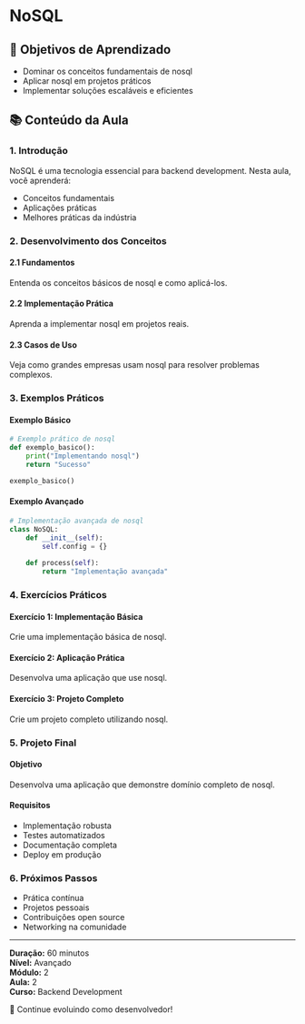 # NoSQL

## 🎯 Objetivos de Aprendizado
- Dominar os conceitos fundamentais de nosql
- Aplicar nosql em projetos práticos
- Implementar soluções escaláveis e eficientes

## 📚 Conteúdo da Aula

### 1. Introdução
NoSQL é uma tecnologia essencial para backend development. Nesta aula, você aprenderá:

- Conceitos fundamentais
- Aplicações práticas
- Melhores práticas da indústria

### 2. Desenvolvimento dos Conceitos

#### 2.1 Fundamentos
Entenda os conceitos básicos de nosql e como aplicá-los.

#### 2.2 Implementação Prática
Aprenda a implementar nosql em projetos reais.

#### 2.3 Casos de Uso
Veja como grandes empresas usam nosql para resolver problemas complexos.

### 3. Exemplos Práticos

#### Exemplo Básico
```python
# Exemplo prático de nosql
def exemplo_basico():
    print("Implementando nosql")
    return "Sucesso"

exemplo_basico()
```

#### Exemplo Avançado
```python
# Implementação avançada de nosql
class NoSQL:
    def __init__(self):
        self.config = {}
    
    def process(self):
        return "Implementação avançada"
```

### 4. Exercícios Práticos

#### Exercício 1: Implementação Básica
Crie uma implementação básica de nosql.

#### Exercício 2: Aplicação Prática
Desenvolva uma aplicação que use nosql.

#### Exercício 3: Projeto Completo
Crie um projeto completo utilizando nosql.

### 5. Projeto Final

#### Objetivo
Desenvolva uma aplicação que demonstre domínio completo de nosql.

#### Requisitos
- Implementação robusta
- Testes automatizados
- Documentação completa
- Deploy em produção

### 6. Próximos Passos

- Prática contínua
- Projetos pessoais
- Contribuições open source
- Networking na comunidade

---

**Duração:** 60 minutos  
**Nível:** Avançado  
**Módulo:** 2  
**Aula:** 2  
**Curso:** Backend Development

🎉 Continue evoluindo como desenvolvedor!
